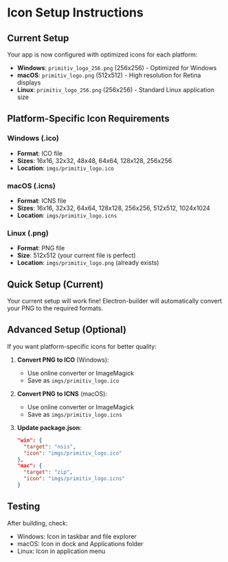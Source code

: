 # Icon Setup Instructions

## Current Setup
Your app is now configured with optimized icons for each platform:
- **Windows**: `primitiv_logo_256.png` (256x256) - Optimized for Windows
- **macOS**: `primitiv_logo.png` (512x512) - High resolution for Retina displays  
- **Linux**: `primitiv_logo_256.png` (256x256) - Standard Linux application size

## Platform-Specific Icon Requirements

### Windows (.ico)
- **Format**: ICO file
- **Sizes**: 16x16, 32x32, 48x48, 64x64, 128x128, 256x256
- **Location**: `imgs/primitiv_logo.ico`

### macOS (.icns)
- **Format**: ICNS file
- **Sizes**: 16x16, 32x32, 64x64, 128x128, 256x256, 512x512, 1024x1024
- **Location**: `imgs/primitiv_logo.icns`

### Linux (.png)
- **Format**: PNG file
- **Size**: 512x512 (your current file is perfect)
- **Location**: `imgs/primitiv_logo.png` (already exists)

## Quick Setup (Current)
Your current setup will work fine! Electron-builder will automatically convert your PNG to the required formats.

## Advanced Setup (Optional)
If you want platform-specific icons for better quality:

1. **Convert PNG to ICO** (Windows):
   - Use online converter or ImageMagick
   - Save as `imgs/primitiv_logo.ico`

2. **Convert PNG to ICNS** (macOS):
   - Use online converter or ImageMagick
   - Save as `imgs/primitiv_logo.icns`

3. **Update package.json**:
   ```json
   "win": {
     "target": "nsis",
     "icon": "imgs/primitiv_logo.ico"
   },
   "mac": {
     "target": "zip", 
     "icon": "imgs/primitiv_logo.icns"
   }
   ```

## Testing
After building, check:
- Windows: Icon in taskbar and file explorer
- macOS: Icon in dock and Applications folder
- Linux: Icon in application menu
